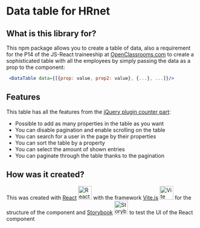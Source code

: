 # Data table for HRnet

## What is this library for?

This npm package allows you to create a table of data, also a requirement for the P14 of the JS-React traineeship at [OpenClassrooms.com](OpenClassrooms.com) to create a sophisticated table with all the employees by simply passing the data as a prop to the component:

```jsx
 <DataTable data={[{prop: value, prop2: value}, {...}, ...]}/>
```

## Features

This table has all the features from the [jQuery plugin counter part](https://github.com/DataTables/DataTablesSrc):

- Possible to add as many properties in the table as you want
- You can disable pagination and enable scrolling on the table
- You can search for a user in the page by their properties
- You can sort the table by a property
- You can select the amount of shown entries
- You can paginate through the table thanks to the pagination

## How was it created?

This was created with [React](https://reactjs.org/) <a href="https://reactjs.org/" rel="nofollow"><img src="https://raw.githubusercontent.com/danielcranney/readme-generator/main/public/icons/skills/react-colored.svg" width="36" height="36" alt="React" style="max-width: 100%;"></a> with the framework [Vite.js](https://vitejs.dev/) <a href="https://vitejs.dev/" ><img src="https://vitejs.dev/logo-with-shadow.png" alt="Vite logo" width="36" height="36"/></a> for the structure of the component and [Storybook](https://storybook.js.org/) <a href="https://storybook.js.org/"><img src="https://external-content.duckduckgo.com/iu/?u=https%3A%2F%2Ftse1.mm.bing.net%2Fth%3Fid%3DOIP.UC0Jrq0CwZtrFmkXMeMOyAAAAA%26pid%3DApi&f=1&ipt=0cd0b39f5a910bc87e30d377f29fb1a6c42be1e8cd8d7c3512170815447285ba&ipo=images" alt="Storybook logo"  width="36" height="36"/></a> to test the UI of the React component

